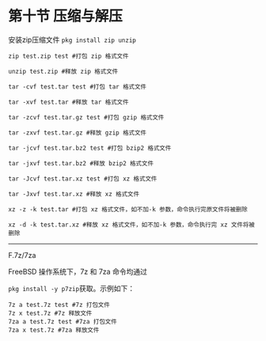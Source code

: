 # 第十节 压缩与解压

安装zip压缩文件
`pkg install zip unzip`
```
zip test.zip test #打包 zip 格式文件 

unzip test.zip #释放 zip 格式文件 

tar -cvf test.tar test #打包 tar 格式文件 

tar -xvf test.tar #释放 tar 格式文件 

tar -zcvf test.tar.gz test #打包 gzip 格式文件 

tar -zxvf test.tar.gz #释放 gzip 格式文件 

tar -jcvf test.tar.bz2 test #打包 bzip2 格式文件 

tar -jxvf test.tar.bz2 #释放 bzip2 格式文件 

tar -Jcvf test.tar.xz test #打包 xz 格式文件 

tar -Jxvf test.tar.xz #释放 xz 格式文件 

xz -z -k test.tar #打包 xz 格式文件，如不加-k 参数，命令执行完原文件将被删除 

xz -d -k test.tar.xz #释放 xz 格式文件，如不加-k 参数，命令执行完 xz 文件将被删除
```

-----------------

F.7z/7za 

FreeBSD 操作系统下，7z 和 7za 命令均通过

`pkg install -y p7zip`获取。示例如下： 
```
7z a test.7z test #7z 打包文件 
7z x test.7z #7z 释放文件
7za a test.7z test #7za 打包文件 
7za x test.7z #7za 释放文件

```
